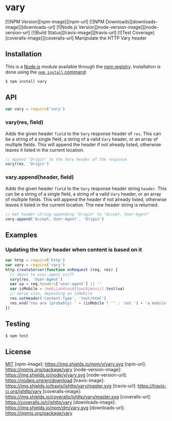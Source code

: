 # vary
[![NPM Version][npm-image]][npm-url]
[![NPM Downloads][downloads-image]][downloads-url]
[![Node.js Version][node-version-image]][node-version-url]
[![Build Status][travis-image]][travis-url]
[![Test Coverage][coveralls-image]][coveralls-url]
Manipulate the HTTP Vary header
## Installation
This is a [Node.js](https://nodejs.org/en/) module available through the
[npm registry](https://www.npmjs.com/). Installation is done using the
[`npm install` command](https://docs.npmjs.com/getting-started/installing-npm-packages-locally):
```sh
$ npm install vary
```
## API
<!-- eslint-disable no-unused-vars -->
```js
var vary = require('vary')
```
### vary(res, field)
Adds the given header `field` to the `Vary` response header of `res`.
This can be a string of a single field, a string of a valid `Vary`
header, or an array of multiple fields.
This will append the header if not already listed, otherwise leaves
it listed in the current location.
<!-- eslint-disable no-undef -->
```js
// Append "Origin" to the Vary header of the response
vary(res, 'Origin')
```
### vary.append(header, field)
Adds the given header `field` to the `Vary` response header string `header`.
This can be a string of a single field, a string of a valid `Vary` header,
or an array of multiple fields.
This will append the header if not already listed, otherwise leaves
it listed in the current location. The new header string is returned.
<!-- eslint-disable no-undef -->
```js
// Get header string appending "Origin" to "Accept, User-Agent"
vary.append('Accept, User-Agent', 'Origin')
```
## Examples
### Updating the Vary header when content is based on it
```js
var http = require('http')
var vary = require('vary')
http.createServer(function onRequest (req, res) {
  // about to user-agent sniff
  vary(res, 'User-Agent')
  var ua = req.headers['user-agent'] || ''
  var isMobile = /mobi|android|touch|mini/i.test(ua)
  // serve site, depending on isMobile
  res.setHeader('Content-Type', 'text/html')
  res.end('You are (probably) ' + (isMobile ? '' : 'not ') + 'a mobile user')
})
```
## Testing
```sh
$ npm test
```
## License
[MIT](LICENSE)
[npm-image]: https://img.shields.io/npm/v/vary.svg
[npm-url]: https://npmjs.org/package/vary
[node-version-image]: https://img.shields.io/node/v/vary.svg
[node-version-url]: https://nodejs.org/en/download
[travis-image]: https://img.shields.io/travis/jshttp/vary/master.svg
[travis-url]: https://travis-ci.org/jshttp/vary
[coveralls-image]: https://img.shields.io/coveralls/jshttp/vary/master.svg
[coveralls-url]: https://coveralls.io/r/jshttp/vary
[downloads-image]: https://img.shields.io/npm/dm/vary.svg
[downloads-url]: https://npmjs.org/package/vary

